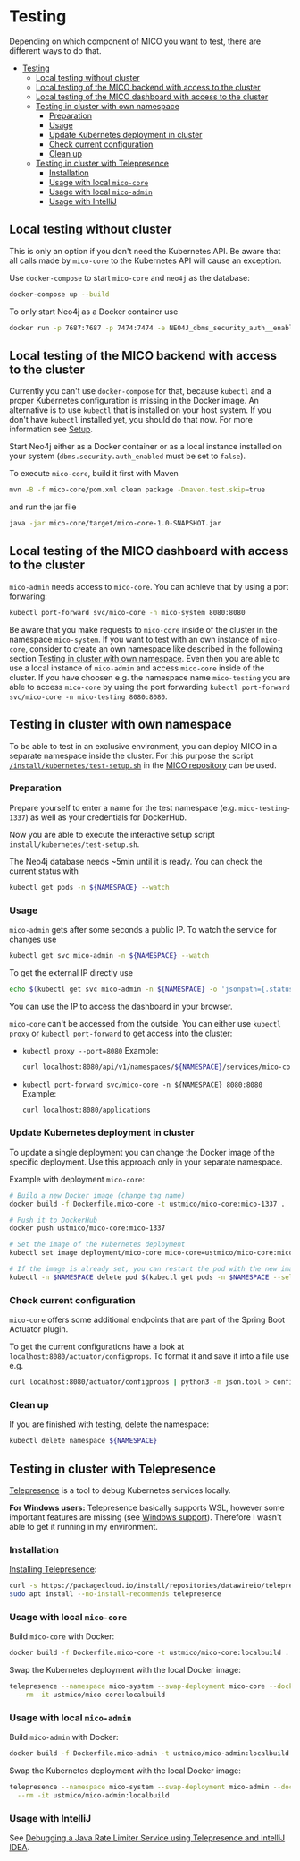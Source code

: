 # Testing

Depending on which component of MICO you want to test, there are different ways to do that.

* [Testing](#testing)
  * [Local testing without cluster](#local-testing-without-cluster)
  * [Local testing of the MICO backend with access to the cluster](#local-testing-of-the-mico-backend-with-access-to-the-cluster)
  * [Local testing of the MICO dashboard with access to the cluster](#local-testing-of-the-mico-dashboard-with-access-to-the-cluster)
  * [Testing in cluster with own namespace](#testing-in-cluster-with-own-namespace)
    * [Preparation](#preparation)
    * [Usage](#usage)
    * [Update Kubernetes deployment in cluster](#update-kubernetes-deployment-in-cluster)
    * [Check current configuration](#check-current-configuration)
    * [Clean up](#clean-up)
  * [Testing in cluster with Telepresence](#testing-in-cluster-with-telepresence)
    * [Installation](#installation)
    * [Usage with local `mico-core`](#usage-with-local-mico-core)
    * [Usage with local `mico-admin`](#usage-with-local-mico-admin)
    * [Usage with IntelliJ](#usage-with-intellij)

## Local testing without cluster

This is only an option if you don't need the Kubernetes API. Be aware that all calls made by `mico-core` to the Kubernetes API will cause an exception.

Use `docker-compose` to start `mico-core` and `neo4j` as the database:
```bash
docker-compose up --build
```

To only start Neo4j as a Docker container use
```bash
docker run -p 7687:7687 -p 7474:7474 -e NEO4J_dbms_security_auth__enabled=false --volume=$HOME/neo4j/data:/data --volume=$HOME/neo4j/logs:/logs neo4j:3.5.3
```

## Local testing of the MICO backend with access to the cluster

Currently you can't use `docker-compose` for that, because `kubectl` and a proper Kubernetes configuration is missing in the Docker image.
An alternative is to use `kubectl` that is installed on your host system. If you don't have `kubectl` installed yet, you should do that now. For more information see [Setup](../setup/index).

Start Neo4j either as a Docker container or as a local instance installed on your system (`dbms.security.auth_enabled` must be set to `false`).

To execute `mico-core`, build it first with Maven
```bash
mvn -B -f mico-core/pom.xml clean package -Dmaven.test.skip=true
```

and run the jar file
```bash
java -jar mico-core/target/mico-core-1.0-SNAPSHOT.jar
```

## Local testing of the MICO dashboard with access to the cluster

`mico-admin` needs access to `mico-core`. You can achieve that by using a port forwaring:
```bash
kubectl port-forward svc/mico-core -n mico-system 8080:8080
```

Be aware that you make requests to `mico-core` inside of the cluster in the namespace `mico-system`.
If you want to test with an own instance of `mico-core`, consider to create an own namespace like described in the following section [Testing in cluster with own namespace](#testing-in-cluster-with-own-namespace).
Even then you are able to use a local instance of `mico-admin` and access `mico-core` inside of the cluster. If you have choosen e.g. the namespace name `mico-testing` you are able to access `mico-core` by using the port forwarding `kubectl port-forward svc/mico-core -n mico-testing 8080:8080`.

## Testing in cluster with own namespace

To be able to test in an exclusive environment, you can deploy MICO in a separate namespace inside the cluster.
For this purpose the script [`/install/kubernetes/test-setup.sh`](https://github.com/UST-MICO/mico/blob/master/install/kubernetes/test-setup.sh) in the [MICO repository](https://github.com/UST-MICO/mico) can be used.

### Preparation

Prepare yourself to enter a name for the test namespace (e.g. `mico-testing-1337`) as well as your credentials for DockerHub.

Now you are able to execute the interactive setup script `install/kubernetes/test-setup.sh`.

The Neo4j database needs ~5min until it is ready.
You can check the current status with
```bash
kubectl get pods -n ${NAMESPACE} --watch
```

### Usage

`mico-admin` gets after some seconds a public IP. To watch the service for changes use
```bash
kubectl get svc mico-admin -n ${NAMESPACE} --watch
```

To get the external IP directly use
```bash
echo $(kubectl get svc mico-admin -n ${NAMESPACE} -o 'jsonpath={.status.loadBalancer.ingress[0].ip}')
```

You can use the IP to access the dashboard in your browser.

`mico-core` can't be accessed from the outside. You can either use `kubectl proxy` or `kubectl port-forward` to get access into the cluster:
* `kubectl proxy --port=8080`
  Example:
  ```bash
  curl localhost:8080/api/v1/namespaces/${NAMESPACE}/services/mico-core/proxy/applications
  ```
* `kubectl port-forward svc/mico-core -n ${NAMESPACE} 8080:8080`
  Example:
  ```bash
  curl localhost:8080/applications
  ```

### Update Kubernetes deployment in cluster

To update a single deployment you can change the Docker image of the specific deployment. Use this approach only in your separate namespace.

Example with deployment `mico-core`:
```bash
# Build a new Docker image (change tag name)
docker build -f Dockerfile.mico-core -t ustmico/mico-core:mico-1337 .

# Push it to DockerHub
docker push ustmico/mico-core:mico-1337

# Set the image of the Kubernetes deployment
kubectl set image deployment/mico-core mico-core=ustmico/mico-core:mico-1337 -n ${NAMESPACE}

# If the image is already set, you can restart the pod with the new image
kubectl -n $NAMESPACE delete pod $(kubectl get pods -n $NAMESPACE --selector=run=mico-core --output=jsonpath={.items..metadata.name})
```

### Check current configuration

`mico-core` offers some additional endpoints that are part of the Spring Boot Actuator plugin.

To get the current configurations have a look at `localhost:8080/actuator/configprops`.
To format it and save it into a file use e.g.
```bash
curl localhost:8080/actuator/configprops | python3 -m json.tool > configprops.json
```

### Clean up

If you are finished with testing, delete the namespace:
```bash
kubectl delete namespace ${NAMESPACE}
```

## Testing in cluster with Telepresence

[Telepresence](https://www.telepresence.io/) is a tool to debug Kubernetes services locally.

**For Windows users:** Telepresence basically supports WSL, however some important features are missing (see [Windows support](https://www.telepresence.io/reference/windows)). Therefore I wasn't able to get it running in my environment.

### Installation

[Installing Telepresence](https://www.telepresence.io/reference/install):
```bash
curl -s https://packagecloud.io/install/repositories/datawireio/telepresence/script.deb.sh | sudo bash
sudo apt install --no-install-recommends telepresence
```

### Usage with local `mico-core`

Build `mico-core` with Docker:
```bash
docker build -f Dockerfile.mico-core -t ustmico/mico-core:localbuild .
```

Swap the Kubernetes deployment with the local Docker image:
```bash
telepresence --namespace mico-system --swap-deployment mico-core --docker-run \
  --rm -it ustmico/mico-core:localbuild
```

### Usage with local `mico-admin`

Build `mico-admin` with Docker:
```bash
docker build -f Dockerfile.mico-admin -t ustmico/mico-admin:localbuild .
```

Swap the Kubernetes deployment with the local Docker image:
```bash
telepresence --namespace mico-system --swap-deployment mico-admin --docker-run \
  --rm -it ustmico/mico-admin:localbuild
```

### Usage with IntelliJ

See [Debugging a Java Rate Limiter Service using Telepresence and IntelliJ IDEA](https://www.telepresence.io/tutorials/intellij).
